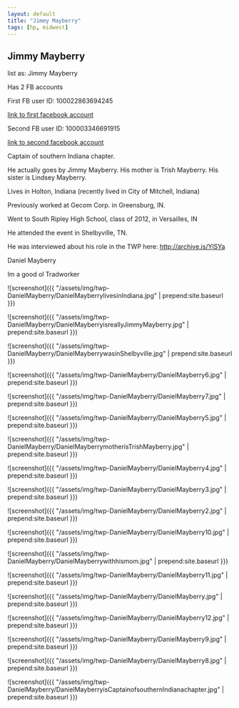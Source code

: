 ```yaml
---
layout: default
title: "Jimmy Mayberry"
tags: [hp, midwest]
---
```



## Jimmy Mayberry
list as: Jimmy MayberryHas 2 FB accountsFirst FB user ID: 100022863694245[link to first facebook account](https://www.facebook.com/100022863694245)Second FB user ID: 100003346691915[link to second facebook account](https://www.facebook.com/100003346691915)Captain of southern Indiana chapter.He actually goes by Jimmy Mayberry. His mother is Trish Mayberry. His sister is Lindsey Mayberry.Lives in Holton, Indiana (recently lived in City of Mitchell, Indiana)Previously worked at Gecom Corp. in Greensburg, IN.Went to South Ripley High School, class of 2012, in Versailles, INHe attended the event in Shelbyville, TN.He was interviewed about his role in the TWP here: http://archive.is/YlSYa


 Daniel Mayberry


 Im a good ol Tradworker





![screenshot]({{ "/assets/img/twp-DanielMayberry/DanielMayberrylivesinIndiana.jpg" | prepend:site.baseurl }})


![screenshot]({{ "/assets/img/twp-DanielMayberry/DanielMayberryisreallyJimmyMayberry.jpg" | prepend:site.baseurl }})


![screenshot]({{ "/assets/img/twp-DanielMayberry/DanielMayberrywasinShelbyville.jpg" | prepend:site.baseurl }})


![screenshot]({{ "/assets/img/twp-DanielMayberry/DanielMayberry6.jpg" | prepend:site.baseurl }})


![screenshot]({{ "/assets/img/twp-DanielMayberry/DanielMayberry7.jpg" | prepend:site.baseurl }})


![screenshot]({{ "/assets/img/twp-DanielMayberry/DanielMayberry5.jpg" | prepend:site.baseurl }})


![screenshot]({{ "/assets/img/twp-DanielMayberry/DanielMayberrymotherisTrishMayberry.jpg" | prepend:site.baseurl }})


![screenshot]({{ "/assets/img/twp-DanielMayberry/DanielMayberry4.jpg" | prepend:site.baseurl }})


![screenshot]({{ "/assets/img/twp-DanielMayberry/DanielMayberry3.jpg" | prepend:site.baseurl }})


![screenshot]({{ "/assets/img/twp-DanielMayberry/DanielMayberry2.jpg" | prepend:site.baseurl }})


![screenshot]({{ "/assets/img/twp-DanielMayberry/DanielMayberry10.jpg" | prepend:site.baseurl }})


![screenshot]({{ "/assets/img/twp-DanielMayberry/DanielMayberrywithhismom.jpg" | prepend:site.baseurl }})


![screenshot]({{ "/assets/img/twp-DanielMayberry/DanielMayberry11.jpg" | prepend:site.baseurl }})


![screenshot]({{ "/assets/img/twp-DanielMayberry/DanielMayberry.jpg" | prepend:site.baseurl }})


![screenshot]({{ "/assets/img/twp-DanielMayberry/DanielMayberry12.jpg" | prepend:site.baseurl }})


![screenshot]({{ "/assets/img/twp-DanielMayberry/DanielMayberry9.jpg" | prepend:site.baseurl }})


![screenshot]({{ "/assets/img/twp-DanielMayberry/DanielMayberry8.jpg" | prepend:site.baseurl }})


![screenshot]({{ "/assets/img/twp-DanielMayberry/DanielMayberryisCaptainofsouthernIndianachapter.jpg" | prepend:site.baseurl }})